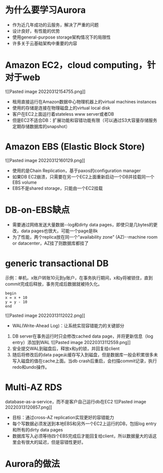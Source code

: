 # 为什么要学习Aurora
- 作为近几年成功的云服务，解决了严重的问题
- 设计良好，有性能的优势
- 使用general-purpose storage架构情况下的局限性
- 许多关于云基础架构中重要的内容
# Amazon EC2，cloud computing，针对于web
![[Pasted image 20220312154755.png]]
- 租用直接运行在Amazon数据中心物理机器上的virtual machines instances
- 使用的存储是连接在物理磁盘上的virtual local disk
- 客户在EC2上面运行着stateless www server或者DB
- 但是EC2不适合DB：扩展功能和容错功能有限（可以通过S3大容量存储服务定期存储数据库的snapshot）
# Amazon EBS (Elastic Block Store)
![[Pasted image 20220312160129.png]]
- 使用的是Chain Replication，基于paxos的configuration manager
- 如果DB EC2崩溃，只需要在另一个EC2上面重新启动一个DB并挂载同一个EBS volume
- EBS不是shared storage，只能由一个EC2挂载
# DB-on-EBS缺点
- 需要通过网络发送大量数据--log和dirty data pages，即使只是几bytes的更改，data pages也很大，可能一个page是8k
- 为了性能，两个replica放在同一个"availability zone" (AZ)--machine room or datacenter，AZ挂了则数据库都挂了
# generic transactional DB
示例：单机，x账户转账10元到y账户，在事务执行期间，x和y将被锁住，直到commit完成后释放，事务完成后数据就被持久化。
```
begin
x = x + 10
y = y - 10
end
```
![[Pasted image 20220313112022.png]]
- WAL(Write-Ahead Log)：让系统实现容错能力的关键部分
1. DB server在事务运行时只会修改cached data page，并将更新信息（log entry）添加到WAL
![[Pasted image 20220313112559.png]]
2. 安全提交WAL到磁盘后，释放x和y的锁，并回复给client
3. 随后将修改后的data page从缓存写入到磁盘，但是数据库一般会积累很多未写入磁盘的值在cache上面。当db crash后重启，会扫描commit记录，执行redo和undo操作。
# Multi-AZ RDS
database-as-a-service，而不是客户自己运行db在EC2
![[Pasted image 20220313120857.png]]
- 目标：通过cross-AZ replication实现更好的容错能力
- 每个写数据必须发送到本地EBS和另外一个EC2上运行的DB，包括log entry和所有的dirty data pages
- 数据库写入必须等待四个EBS完成后才能回复给client，所以数据量大的话这里会有很大的延迟，但是容错性更好。
# Aurora的做法
